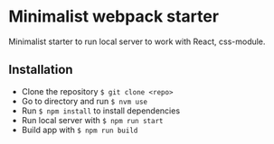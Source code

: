 # Minimalist webpack starter

Minimalist starter to run local server to work with React, css-module.

## Installation

* Clone the repository `$ git clone <repo>`
* Go to directory and run `$ nvm use`
* Run `$ npm install` to install dependencies
* Run local server with `$ npm run start`
* Build app with `$ npm run build`
